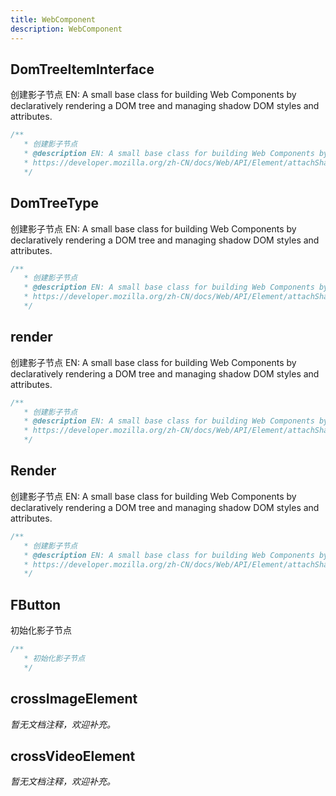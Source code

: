 ```yaml
---
title: WebComponent
description: WebComponent
---
```


## DomTreeItemInterface

创建影子节点
EN: A small base class for building Web Components by declaratively rendering a DOM tree and managing shadow DOM styles and attributes.

```ts
/**
   * 创建影子节点
   * @description EN: A small base class for building Web Components by declaratively rendering a DOM tree and managing shadow DOM styles and attributes.
   * https://developer.mozilla.org/zh-CN/docs/Web/API/Element/attachShadow
   */
```

## DomTreeType

创建影子节点
EN: A small base class for building Web Components by declaratively rendering a DOM tree and managing shadow DOM styles and attributes.

```ts
/**
   * 创建影子节点
   * @description EN: A small base class for building Web Components by declaratively rendering a DOM tree and managing shadow DOM styles and attributes.
   * https://developer.mozilla.org/zh-CN/docs/Web/API/Element/attachShadow
   */
```

## render

创建影子节点
EN: A small base class for building Web Components by declaratively rendering a DOM tree and managing shadow DOM styles and attributes.

```ts
/**
   * 创建影子节点
   * @description EN: A small base class for building Web Components by declaratively rendering a DOM tree and managing shadow DOM styles and attributes.
   * https://developer.mozilla.org/zh-CN/docs/Web/API/Element/attachShadow
   */
```

## Render

创建影子节点
EN: A small base class for building Web Components by declaratively rendering a DOM tree and managing shadow DOM styles and attributes.

```ts
/**
   * 创建影子节点
   * @description EN: A small base class for building Web Components by declaratively rendering a DOM tree and managing shadow DOM styles and attributes.
   * https://developer.mozilla.org/zh-CN/docs/Web/API/Element/attachShadow
   */
```

## FButton

初始化影子节点

```ts
/**
   * 初始化影子节点
   */
```

## crossImageElement

_暂无文档注释，欢迎补充。_

## crossVideoElement

_暂无文档注释，欢迎补充。_
